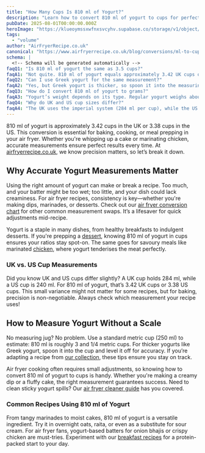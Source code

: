 ```yaml
---
title: "How Many Cups Is 810 ml of Yogurt?"
description: "Learn how to convert 810 ml of yogurt to cups for perfect baking and cooking measurements every time. Simple, accurate, and hassle-free!"
pubDate: 2025-08-01T00:00:00.000Z
heroImage: "https://klueoymssxwfnxsvcyhv.supabase.co/storage/v1/object/public/Shmucket/how-many-cups-is-810-ml-of-yogurt.webp"
tags:
  - "volume"
author: "AirFryerRecipe.co.uk"
canonical: "https://www.airfryerrecipe.co.uk/blog/conversions/ml-to-cups/how-many-cups-is-810-ml-of-yogurt"
schema: |
  <!-- Schema will be generated automatically -->
faqQ1: "Is 810 ml of yogurt the same as 3.5 cups?"
faqA1: "Not quite. 810 ml of yogurt equals approximately 3.42 UK cups or 3.38 US cups. The slight difference depends on which cup measurement your recipe uses. For baking, stick to the exact conversion to avoid texture issues."
faqQ2: "Can I use Greek yogurt for the same measurement?"
faqA2: "Yes, but Greek yogurt is thicker, so spoon it into the measuring cup instead of pouring. Level it off for accuracy. The volume (810 ml) stays the same, but density varies, so adjust other liquids if needed."
faqQ3: "How do I convert 810 ml of yogurt to grams?"
faqA3: "Yogurt’s weight depends on its type. Regular yogurt weighs about 1.03 g/ml, so 810 ml ≈ 834 grams. Greek yogurt is denser (≈1.06 g/ml), so 810 ml ≈ 859 grams. Always check your brand’s nutrition label for precise conversions."
faqQ4: "Why do UK and US cup sizes differ?"
faqA4: "The UK uses the imperial system (284 ml per cup), while the US follows customary units (240 ml). This stems from historical measurement standards. For air fryer recipes, always confirm which system your recipe follows to avoid mishaps."
---
```

<p>810 ml of yogurt is approximately 3.42 cups in the UK or 3.38 cups in the US. This conversion is essential for baking, cooking, or meal prepping in your air fryer. Whether you're whipping up a cake or marinating chicken, accurate measurements ensure perfect results every time. At <a href=https://www.airfryerrecipe.co.uk>airfryerrecipe.co.uk</a>, we know precision matters, so let’s break it down.</p>  

<h2>Why Accurate Yogurt Measurements Matter</h2>  
<p>Using the right amount of yogurt can make or break a recipe. Too much, and your batter might be too wet; too little, and your dish could lack creaminess. For air fryer recipes, consistency is key—whether you're making dips, marinades, or desserts. Check out our <a href=https://www.airfryerrecipe.co.uk/air-fryer-conversion-chart>air fryer conversion chart</a> for other common measurement swaps. It’s a lifesaver for quick adjustments mid-recipe.</p>  

<p>Yogurt is a staple in many dishes, from healthy breakfasts to indulgent desserts. If you're prepping a <a href=https://www.airfryerrecipe.co.uk/recipe-category/dessert>dessert</a>, knowing 810 ml of yogurt in cups ensures your ratios stay spot-on. The same goes for savoury meals like marinated <a href=https://www.airfryerrecipe.co.uk/recipe-category/chicken>chicken</a>, where yogurt tenderises the meat perfectly.</p>  

<h3>UK vs. US Cup Measurements</h3>  
<p>Did you know UK and US cups differ slightly? A UK cup holds 284 ml, while a US cup is 240 ml. For 810 ml of yogurt, that’s 3.42 UK cups or 3.38 US cups. This small variance might not matter for some recipes, but for baking, precision is non-negotiable. Always check which measurement your recipe uses!</p>  

<h2>How to Measure Yogurt Without a Scale</h2>  
<p>No measuring jug? No problem. Use a standard metric cup (250 ml) to estimate: 810 ml is roughly 3 and 1/4 metric cups. For thicker yogurts like Greek yogurt, spoon it into the cup and level it off for accuracy. If you’re adapting a recipe from <a href=https://www.airfryerrecipe.co.uk/recipes>our collection</a>, these tips ensure you stay on track.</p>  

<p>Air fryer cooking often requires small adjustments, so knowing how to convert 810 ml of yogurt to cups is handy. Whether you're making a creamy dip or a fluffy cake, the right measurement guarantees success. Need to clean sticky yogurt spills? Our <a href=https://www.airfryerrecipe.co.uk/air-fryer-cleaner>air fryer cleaner guide</a> has you covered.</p>  

<h3>Common Recipes Using 810 ml of Yogurt</h3>  
<p>From tangy marinades to moist cakes, 810 ml of yogurt is a versatile ingredient. Try it in overnight oats, raita, or even as a substitute for sour cream. For air fryer fans, yogurt-based batters for onion bhajis or crispy chicken are must-tries. Experiment with our <a href=https://www.airfryerrecipe.co.uk/recipe-category/breakfast>breakfast recipes</a> for a protein-packed start to your day.</p>
